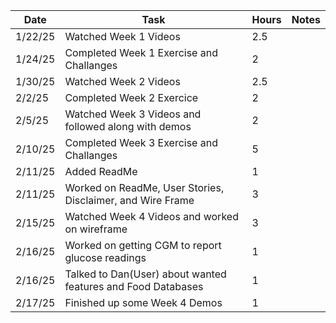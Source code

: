 | Date    | Task                                                         | Hours | Notes|
|---------|--------------------------------------------------------------|-------|------|
| 1/22/25 | Watched Week 1 Videos                                        | 2.5   | |
| 1/24/25 | Completed Week 1 Exercise and Challanges                     | 2     | |
| 1/30/25 | Watched Week 2 Videos                                        | 2.5   | |
| 2/2/25  | Completed Week 2 Exercice                                    | 2     | |
| 2/5/25  | Watched Week 3 Videos and followed along with demos          | 2     | |
| 2/10/25 | Completed Week 3 Exercise and Challanges                     | 5     | |
| 2/11/25 | Added ReadMe                                                 | 1     | |
| 2/11/25 | Worked on ReadMe, User Stories, Disclaimer, and Wire Frame   | 3     | |
| 2/15/25 | Watched Week 4 Videos and worked on wireframe                | 3     | |
| 2/16/25 | Worked on getting CGM to report glucose readings             | 1     | |
| 2/16/25 | Talked to Dan(User) about wanted features and Food Databases | 1     | |
| 2/17/25 | Finished up some Week 4 Demos                                | 1     | |
